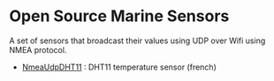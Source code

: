 # Open Source Marine Sensors

A set of sensors that broadcast their values using UDP over Wifi using NMEA protocol.

* [NmeaUdpDHT11](./NmeaUdpDHT11) : DHT11 temperature sensor (french)
